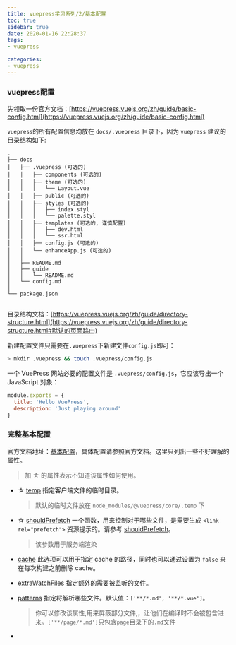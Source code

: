 ```yaml
---
title: vuepress学习系列/2/基本配置
toc: true
sidebar: true
date: 2020-01-16 22:28:37
tags:
- vuepress

categories:
- vuepress
---
```


### vuepress配置

先领取一份官方文档：[https://vuepress.vuejs.org/zh/guide/basic-config.html](https://vuepress.vuejs.org/zh/guide/basic-config.html)

`vuepress`的所有配置信息均放在 `docs/.vuepress` 目录下，因为 `vuepress` 建议的目录结构如下:

```
.
├── docs
│   ├── .vuepress (可选的)
│   │   ├── components (可选的)
│   │   ├── theme (可选的)
│   │   │   └── Layout.vue
│   │   ├── public (可选的)
│   │   ├── styles (可选的)
│   │   │   ├── index.styl
│   │   │   └── palette.styl
│   │   ├── templates (可选的, 谨慎配置)
│   │   │   ├── dev.html
│   │   │   └── ssr.html
│   │   ├── config.js (可选的)
│   │   └── enhanceApp.js (可选的)
│   │ 
│   ├── README.md
│   ├── guide
│   │   └── README.md
│   └── config.md
│ 
└── package.json


```

目录结构文档：[https://vuepress.vuejs.org/zh/guide/directory-structure.html](https://vuepress.vuejs.org/zh/guide/directory-structure.html#默认的页面路由)



新建配置文件只需要在`.vuepress`下新建文件`config.js`即可：

```sh
> mkdir .vuepress && touch .vuepress/config.js
```

一个 VuePress 网站必要的配置文件是 `.vuepress/config.js`，它应该导出一个 JavaScript 对象：

```js
module.exports = {
  title: 'Hello VuePress',
  description: 'Just playing around'
}
```



### 完整基本配置 

官方文档地址：[基本配置](https://vuepress.vuejs.org/zh/config/#基本配置)，具体配置请参照官方文档。这里只列出一些不好理解的属性。

> 加 ☆ 的属性表示不知道该属性如何使用。

- ☆ [temp](https://vuepress.vuejs.org/zh/config/#temp)  指定客户端文件的临时目录。

  > 默认的临时文件放在 `node_modules/@vuepress/core/.temp` 下

- ☆ [shouldPrefetch](https://vuepress.vuejs.org/zh/config/#shouldprefetch)  一个函数，用来控制对于哪些文件，是需要生成 `<link rel="prefetch">` 资源提示的。请参考 [shouldPrefetch](https://ssr.vuejs.org/zh/api/#shouldprefetch)。

  > 该参数用于服务端渲染

- [cache](https://vuepress.vuejs.org/zh/config/#cache)  此选项可以用于指定 cache 的路径，同时也可以通过设置为 `false` 来在每次构建之前删除 cache。

- [extraWatchFiles](https://vuepress.vuejs.org/zh/config/#extrawatchfiles)  指定额外的需要被监听的文件。

- [patterns](https://vuepress.vuejs.org/zh/config/#patterns)  指定将解析哪些文件。默认值：`['**/*.md', '**/*.vue']`。

  > 你可以修改该属性,用来屏蔽部分文件,，让他们在编译时不会被包含进来。`['**/page/*.md']`只包含`page`目录下的`.md`文件

- 